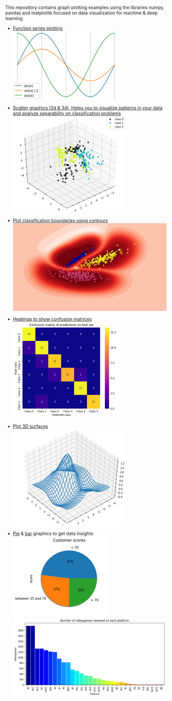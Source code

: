 
This repository contains graph plotting examples using the libraries numpy, pandas and matplotlib focused on data visualization for machine & deep learning



* [Function series plotting](series.ipynb) <br/>
![](images/series.png)

* [Scatter graphics (2d & 3d). Helps you to visualize patterns in your data and analyze separability on classification problems](scatter.ipynb) <br/>
![](images/scatter3d.png)

* [Plot classification boundaries using contours](contours.ipynb) <br/>
![](images/contours.png)

* [Heatmap to show confusion matrices](images/heatmap.png) <br/>
![](images/heatmap.png)

* [Plot 3D surfaces](surfaces.ipynb) <br/>
![](images/surface3d.png)

* [Pie](pie.ipynb) & [bar](bars.ipynb) graphics to get data insights <br/>
![](images/pie.png)
![](images/bars.png)
